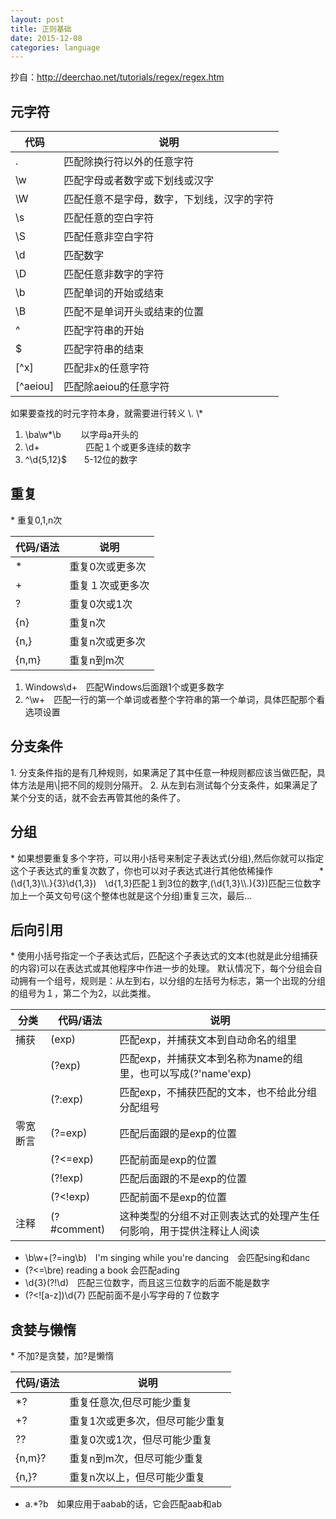 ```yaml
---
layout: post
title: 正则基础
date: 2015-12-08
categories: language
---
```







抄自：http://deerchao.net/tutorials/regex/regex.htm

<h2 id="metaChar">元字符</h2>

|代码|说明|
|---|---|
|.|匹配除换行符以外的任意字符|
|\w|匹配字母或者数字或下划线或汉字|
|\W|匹配任意不是字母，数字，下划线，汉字的字符|
|\s|匹配任意的空白字符|
|\S|匹配任意非空白字符|
|\d|匹配数字|
|\D|匹配任意非数字的字符|
|\b|匹配单词的开始或结束|
|\B|匹配不是单词开头或结束的位置|
|^|匹配字符串的开始|
|$|匹配字符串的结束|
|[^x]|匹配非x的任意字符|
|[^aeiou]|匹配除aeiou的任意字符|

如果要查找的时元字符本身，就需要进行转义 \\. \\*

1.  \ba\w*\b 　　以字母a开头的
2.  \d+ 　　　　　匹配１个或更多连续的数字
3.  ^\d{5,12}$　　5-12位的数字

<h2 id="count">重复</h2>
*   重复0,1,n次

|代码/语法|说明|
|--|--|
|\*|重复0次或更多次|
|+|重复１次或更多次|
|?|重复0次或1次|
|{n}|重复n次|
|{n,}|重复n次或更多次|
|{n,m}|重复n到m次|

1.  Windows\d+　匹配Windows后面跟1个或更多数字
2.  ^\w+　匹配一行的第一个单词或者整个字符串的第一个单词，具体匹配那个看选项设置　　

<h2 id="branch">分支条件</h2>
1.  分支条件指的是有几种规则，如果满足了其中任意一种规则都应该当做匹配，具体方法是用\|把不同的规则分隔开。
2.  从左到右测试每个分支条件，如果满足了某个分支的话，就不会去再管其他的条件了。

<h2 id="group">分组</h2>
*   如果想要重复多个字符，可以用小括号来制定子表达式(分组),然后你就可以指定这个子表达式的重复次数了，你也可以对子表达式进行其他依稀操作　　　　　
*   (\d{1,3}\\.}{3}\d{1,3})　\d{1,3}匹配１到3位的数字,(\d{1,3}\\.){3})匹配三位数字加上一个英文句号(这个整体也就是这个分组)重复三次，最后...

<h2 id="backwardReference">后向引用</h2>
*  使用小括号指定一个子表达式后，匹配这个子表达式的文本(也就是此分组捕获的内容)可以在表达式或其他程序中作进一步的处理。
    默认情况下，每个分组会自动拥有一个组号，规则是：从左到右，以分组的左括号为标志，第一个出现的分组的组号为１，第二个为2，以此类推。

|分类|代码/语法|说明|
|---|---|---|
|捕获|(exp)|匹配exp，并捕获文本到自动命名的组里|
| |(?<name>exp)|匹配exp，并捕获文本到名称为name的组里，也可以写成(?'name'exp)|
| |(?:exp)|匹配exp，不捕获匹配的文本，也不给此分组分配组号|
|零宽断言|(?=exp)|匹配后面跟的是exp的位置|
| |(?<=exp)|匹配前面是exp的位置|
| |(?!exp)|匹配后面跟的不是exp的位置|
| |(?\<!exp)|匹配前面不是exp的位置|
|注释|(?#comment)|这种类型的分组不对正则表达式的处理产生任何影响，用于提供注释让人阅读|

*   \b\w+(?=ing\b)　I'm singing while you're dancing　会匹配sing和danc
*   (?\<=\bre) reading a book 会匹配ading
*   \d{3}(?!\d)　匹配三位数字，而且这三位数字的后面不能是数字
*   (?\<![a-z])\d{7} 匹配前面不是小写字母的７位数字

<h2 id="greedyAndLazy">贪婪与懒惰</h2>
*   不加?是贪婪，加?是懒惰

|代码/语法|说明|
|--|--|
|\*?|重复任意次,但尽可能少重复|
|+?|重复1次或更多次，但尽可能少重复|
|??|重复0次或1次，但尽可能少重复|
|{n,m}?|重复n到m次，但尽可能少重复|
|{n,}?|重复n次以上，但尽可能少重复|

*   a.*?b　如果应用于aabab的话，它会匹配aab和ab
